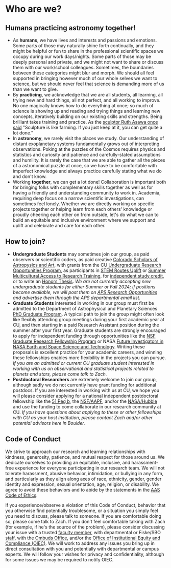 # Who are we? 

## **Humans practicing astronomy together!** 

- As **humans**, we have lives and interests and passions and emotions. Some parts of those may naturally shine forth continually, and they might be helpful or fun to share in the professional scientific spaces we occupy during our work days/nights. Some parts of those may be deeply personal and private, and we might not want to share or discuss them with our work/school colleagues. Sometimes, the boundaries between these categories might blur and morph. We should all feel supported in bringing however much of our whole selves we want to science, but we should never feel that science is demanding more of us than we want to give. 
- By **practicing**, we acknowledge that we are all students, all learning, all trying new and hard things, all not perfect, and all working to improve. No one magically knows how to do everything at once; so much of science is showing up and reading and trying things and learning new concepts, iteratively building on our existing skills and strengths. Being brilliant takes training and practice. As the [sculptor Ruth Asawa once said](https://www.janm.org/press/release/sculpture-ruth-asawa-contours-air-displays-prolific-career-wire-sculpture-artist) "Sculpture is like farming. If you just keep at it, you can get quite a lot done." 
- In **astronomy**, we rarely visit the places we study. Our understanding of distant exoplanetary systems fundamentally grows out of interpreting observations. Poking at the puzzles of the Cosmos requires physics and statistics and curiosity and patience and carefully-stated assumptions and humility. It is rarely the case that we are able to gather all the pieces of a astronomical puzzle at once, so we have to be comfortable with imperfect knowledge and always practice carefully stating what we do and don't know. 
- Working **together**, we can get a lot done! Collaboration is important both for bringing folks with complementary skills together as well as for having a friendly and understanding community to work in. Academia, requiring deep focus on a narrow scientific investigations, can sometimes feel lonely. Whether we are directly working on specific projects together or helping learn from each others' knowledge or proudly cheering each other on from outside, let's do what we can to build an equitable and inclusive environment where we support and uplift and celebrate and care for each other. 


## How to join? 

- **Undergraduate Students** may sometimes join our group, as paid observers or scientific coders, as paid creative [Colorado Scholars of Astropysics and Art](https://craftingthecosmos.github.io/csa2.html), with grants from the CU [Undergraduate Research Opportunities Program](https://www.colorado.edu/urop/), as participants in [STEM Routes Uplift](https://www.colorado.edu/studentgroups/stemroutes/uplift-research-program) or [Summer Multicultural Access to Research Training](https://www.colorado.edu/initiative/cdi/undergraduate-stem-research/smart-program-information), for [independent study credit](https://docs.google.com/document/d/13jQoEFdk8RsGCHJrOYLmM0oh-Mu_u4SqYJ9ZIx3QoMY/edit), or to write an [Honors Thesis](https://www.colorado.edu/aps/undergraduate-students/honors-program). *We are not currently accepting new undergraduate students for either Summer or Fall 2024; if positions become available, we will post them on [APS Research Opportunities](https://www.colorado.edu/aps/undergraduate-students/ready-research) and advertise them through the APS departmental email list.*
- **Graduate Students** interested in working in our group must first be admitted to the Department of Astrophysical and Planetary Sciences [PhD Graduate Program](https://www.colorado.edu/aps/prospective-students). A typical path to join the group might often look like flexibly attending group meetings during your first academic year at CU, and then starting in a paid Research Assistant position during the summer after your first year. Graduate students are strongly encouraged to apply for independent funding through opportunities like the [NSF Graduate Research Fellowship Program](https://www.nsfgrfp.org/) or NASA [Future Investigators in NASA Earth and Space Science and Technology](https://nspires.nasaprs.com/external/solicitations/summary!init.do?solId=%7b2CA37D02-F6A7-9746-68C1-8B681D7532EA%7d&path=open). Writing these proposals is excellent practice for your academic careers, and winning these fellowships enables more flexibility in the projects you can pursue. *If you are an admitted or current CU graduate student interested in working with us on observational and statistical projects related to planets and stars, please come talk to Zach.*
- **Postdoctoral Researchers** are extremely welcome to join our group, although sadly we do not currently have grant funding for additional postdocs. If you are interested in working with us at CU, we hope you will please consider applying for a national independent postdoctoral fellowship like the [51 Peg b](https://www.hsfoundation.org/programs/science/51-pegasi-b-fellowship/), the [NSF/AAPF](https://new.nsf.gov/funding/opportunities/nsf-astronomy-astrophysics-postdoctoral), and/or the [NASA/Hubble](https://nexsci.caltech.edu/sagan/fellowship.shtml) and use the funding to come collaborate in our research community at CU. *If you have questions about applying to these or other fellowships with CU as your host institution, please contact Zach and/or other potential advisors here in Boulder.*

## Code of Conduct

We strive to approach our research and learning relationships with kindness, generosity, patience, and mutual respect for those around us. We dedicate ourselves to providing an equitable, inclusive, and harassment-free experience for everyone participating in our research team. We will not tolerate harassment, abusive behavior, intimidation, or bullying in any form, and particularly as they align along axes of race, ethnicity, gender, gender identity and expression, sexual orientation, age, religion, or disability. We agree to avoid these behaviors and to abide by the statements in the [AAS Code of Ethics](https://aas.org/policies/ethics). 

If you experience/observe a violation of this Code of Conduct, behavior that you otherwise find potentially troublesome, or a situation you simply feel you need to discuss, please talk to someone. If you are comfortable doing so, please come talk to Zach. If you don't feel comfortable talking with Zach (for example, if he's the source of the problem), please consider discussing your issue with a trusted [faculty member](https://www.colorado.edu/aps/people/faculty), with departmental or Fiske/SBO [staff](https://www.colorado.edu/aps/people/faculty), with the [Ombuds Office](https://www.colorado.edu/ombuds/), and/or the [Office of Institutional Equity and Compliance (OIEC)](https://www.colorado.edu/oiec/). We will work to address any issues you bring up in direct consultation with you and potentially with departmental or campus experts. We will follow your wishes for privacy and confidentiality, although for some issues we may be required to notify OIEC. 





